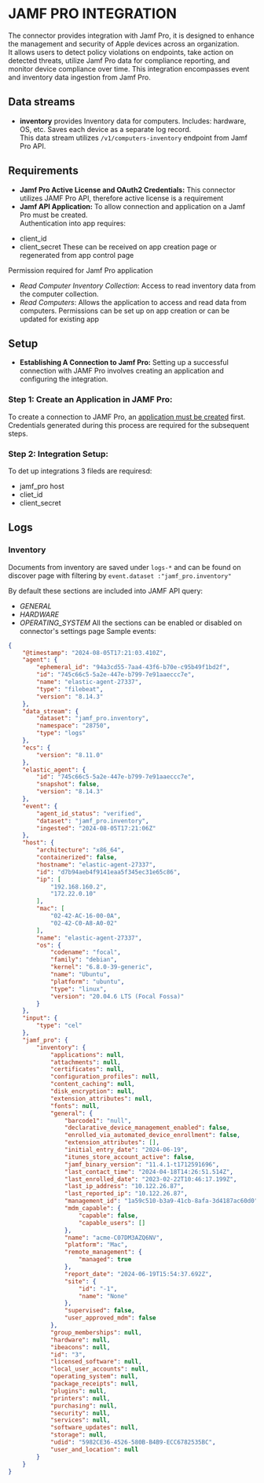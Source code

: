                             
# JAMF PRO INTEGRATION
The connector provides integration with Jamf Pro, it is designed to enhance the management and security of Apple devices across an organization.  
It allows users to detect policy violations on endpoints, take action on detected threats, utilize Jamf Pro data for compliance reporting, and monitor device compliance over time. 
This integration encompasses event and inventory data ingestion from Jamf Pro.


## Data streams

 * __inventory__ provides Inventory data for computers. Includes: hardware, OS, etc. Saves each device as a separate log record.  
 This data stream utilizes `/v1/computers-inventory` endpoint from Jamf Pro API.

## Requirements

* __Jamf Pro Active License and OAuth2 Credentials:__
This connector utilizes JAMF Pro API, therefore active license is a requirement
* __Jamf API Application:__
To allow connection and application on a Jamf Pro must be created.  
Authentication into app requires:
- client_id
- client_secret
These can be received on app creation page or regenerated from app control page

Permission required for Jamf Pro application
- _Read Computer Inventory Collection_: Access to read inventory data from the computer collection.
- _Read Computers_: Allows the application to access and read data from computers.
Permissions can be set up on app creation or can be updated for existing app

## Setup

* __Establishing A Connection to Jamf Pro:__ Setting up a successful connection with JAMF Pro involves creating an application and configuring the integration.  


### Step 1: Create an Application in JAMF Pro:

To create a connection to JAMF Pro, an [application must be created](https://learn.jamf.com/en-US/bundle/jamf-pro-documentation-current/page/API_Roles_and_Clients.html) first. 
Credentials generated during this process are required for the subsequent steps.

### Step 2: Integration Setup:
To det up integrations 3 fileds are requiresd:
- jamf_pro host
- cliet_id
- client_secret


## Logs

### Inventory
Documents from inventory are saved under `logs-*` and can be found on discover page with filtering by `event.dataset :"jamf_pro.inventory"`

By default these sections are included into JAMF API query:
 - _GENERAL_
 - _HARDWARE_
 - _OPERATING_SYSTEM_
All the sections can be enabled or disabled on connector's settings page
 Sample events:
```json
{
    "@timestamp": "2024-08-05T17:21:03.410Z",
    "agent": {
        "ephemeral_id": "94a3cd55-7aa4-43f6-b70e-c95b49f1bd2f",
        "id": "745c66c5-5a2e-447e-b799-7e91aaeccc7e",
        "name": "elastic-agent-27337",
        "type": "filebeat",
        "version": "8.14.3"
    },
    "data_stream": {
        "dataset": "jamf_pro.inventory",
        "namespace": "28750",
        "type": "logs"
    },
    "ecs": {
        "version": "8.11.0"
    },
    "elastic_agent": {
        "id": "745c66c5-5a2e-447e-b799-7e91aaeccc7e",
        "snapshot": false,
        "version": "8.14.3"
    },
    "event": {
        "agent_id_status": "verified",
        "dataset": "jamf_pro.inventory",
        "ingested": "2024-08-05T17:21:06Z"
    },
    "host": {
        "architecture": "x86_64",
        "containerized": false,
        "hostname": "elastic-agent-27337",
        "id": "d7b94aeb4f9141eaa5f345ec31e65c86",
        "ip": [
            "192.168.160.2",
            "172.22.0.10"
        ],
        "mac": [
            "02-42-AC-16-00-0A",
            "02-42-C0-A8-A0-02"
        ],
        "name": "elastic-agent-27337",
        "os": {
            "codename": "focal",
            "family": "debian",
            "kernel": "6.8.0-39-generic",
            "name": "Ubuntu",
            "platform": "ubuntu",
            "type": "linux",
            "version": "20.04.6 LTS (Focal Fossa)"
        }
    },
    "input": {
        "type": "cel"
    },
    "jamf_pro": {
        "inventory": {
            "applications": null,
            "attachments": null,
            "certificates": null,
            "configuration_profiles": null,
            "content_caching": null,
            "disk_encryption": null,
            "extension_attributes": null,
            "fonts": null,
            "general": {
                "barcode1": "null",
                "declarative_device_management_enabled": false,
                "enrolled_via_automated_device_enrollment": false,
                "extension_attributes": [],
                "initial_entry_date": "2024-06-19",
                "itunes_store_account_active": false,
                "jamf_binary_version": "11.4.1-t1712591696",
                "last_contact_time": "2024-04-18T14:26:51.514Z",
                "last_enrolled_date": "2023-02-22T10:46:17.199Z",
                "last_ip_address": "10.122.26.87",
                "last_reported_ip": "10.122.26.87",
                "management_id": "1a59c510-b3a9-41cb-8afa-3d4187ac60d0",
                "mdm_capable": {
                    "capable": false,
                    "capable_users": []
                },
                "name": "acme-C07DM3AZQ6NV",
                "platform": "Mac",
                "remote_management": {
                    "managed": true
                },
                "report_date": "2024-06-19T15:54:37.692Z",
                "site": {
                    "id": "-1",
                    "name": "None"
                },
                "supervised": false,
                "user_approved_mdm": false
            },
            "group_memberships": null,
            "hardware": null,
            "ibeacons": null,
            "id": "3",
            "licensed_software": null,
            "local_user_accounts": null,
            "operating_system": null,
            "package_receipts": null,
            "plugins": null,
            "printers": null,
            "purchasing": null,
            "security": null,
            "services": null,
            "software_updates": null,
            "storage": null,
            "udid": "5982CE36-4526-580B-B4B9-ECC6782535BC",
            "user_and_location": null
        }
    }
}
```